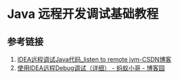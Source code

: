 # Java 远程开发调试基础教程

## 参考链接

1. [IDEA远程调试Java代码\_listen to remote jvm-CSDN博客](https://blog.csdn.net/ThinkWon/article/details/123365722)
2. [使用IDEA远程Debug调试（详细） - 蚂蚁小哥 - 博客园](https://www.cnblogs.com/antLaddie/p/17385438.html)